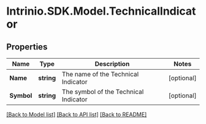 # Intrinio.SDK.Model.TechnicalIndicator
## Properties

Name | Type | Description | Notes
------------ | ------------- | ------------- | -------------
**Name** | **string** | The name of the Technical Indicator | [optional] 
**Symbol** | **string** | The symbol of the Technical Indicator | [optional] 

[[Back to Model list]](../README.md#documentation-for-models) [[Back to API list]](../README.md#documentation-for-api-endpoints) [[Back to README]](../README.md)

